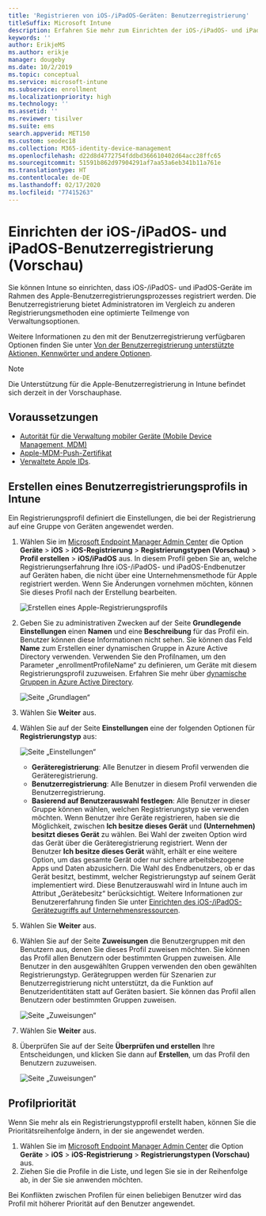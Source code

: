 ```yaml
---
title: 'Registrieren von iOS-/iPadOS-Geräten: Benutzerregistrierung'
titleSuffix: Microsoft Intune
description: Erfahren Sie mehr zum Einrichten der iOS-/iPadOS- und iPadOS-Benutzerregistrierung.
keywords: ''
author: ErikjeMS
ms.author: erikje
manager: dougeby
ms.date: 10/2/2019
ms.topic: conceptual
ms.service: microsoft-intune
ms.subservice: enrollment
ms.localizationpriority: high
ms.technology: ''
ms.assetid: ''
ms.reviewer: tisilver
ms.suite: ems
search.appverid: MET150
ms.custom: seodec18
ms.collection: M365-identity-device-management
ms.openlocfilehash: d22d8d4772754fddbd366610402d64acc28ffc65
ms.sourcegitcommit: 51591b862d97904291af7aa53a6eb341b11a761e
ms.translationtype: HT
ms.contentlocale: de-DE
ms.lasthandoff: 02/17/2020
ms.locfileid: "77415263"
---
```

# <a name="set-up-iosipados-and-ipados-user-enrollment-preview"></a>Einrichten der iOS-/iPadOS- und iPadOS-Benutzerregistrierung (Vorschau)

Sie können Intune so einrichten, dass iOS-/iPadOS- und iPadOS-Geräte im Rahmen des Apple-Benutzerregistrierungsprozesses registriert werden. Die Benutzerregistrierung bietet Administratoren im Vergleich zu anderen Registrierungsmethoden eine optimierte Teilmenge von Verwaltungsoptionen.

Weitere Informationen zu den mit der Benutzerregistrierung verfügbaren Optionen finden Sie unter [Von der Benutzerregistrierung unterstützte Aktionen, Kennwörter und andere Optionen](ios-user-enrollment-supported-actions.md).

> [!NOTE]
> Die Unterstützung für die Apple-Benutzerregistrierung in Intune befindet sich derzeit in der Vorschauphase.

## <a name="prerequisites"></a>Voraussetzungen
- [Autorität für die Verwaltung mobiler Geräte (Mobile Device Management, MDM)](../fundamentals/mdm-authority-set.md)
- [Apple-MDM-Push-Zertifikat](apple-mdm-push-certificate-get.md)
- [Verwaltete Apple IDs](https://support.apple.com/guide/apple-business-manager/mdm1c9622977/web).

## <a name="create-a-user-enrollment-profile-in-intune"></a>Erstellen eines Benutzerregistrierungsprofils in Intune

Ein Registrierungsprofil definiert die Einstellungen, die bei der Registrierung auf eine Gruppe von Geräten angewendet werden. 

1. Wählen Sie im [Microsoft Endpoint Manager Admin Center](https://go.microsoft.com/fwlink/?linkid=2109431) die Option **Geräte** > **iOS** > **iOS-Registrierung** > **Registrierungstypen (Vorschau)**  > **Profil erstellen** > **iOS/iPadOS** aus. In diesem Profil geben Sie an, welche Registrierungserfahrung Ihre iOS-/iPadOS- und iPadOS-Endbenutzer auf Geräten haben, die nicht über eine Unternehmensmethode für Apple registriert werden. Wenn Sie Änderungen vornehmen möchten, können Sie dieses Profil nach der Erstellung bearbeiten.

    ![Erstellen eines Apple-Registrierungsprofils](./media/ios-user-enrollment/create-profile.png)

2. Geben Sie zu administrativen Zwecken auf der Seite **Grundlegende Einstellungen** einen **Namen** und eine **Beschreibung** für das Profil ein. Benutzer können diese Informationen nicht sehen. Sie können das Feld **Name** zum Erstellen einer dynamischen Gruppe in Azure Active Directory verwenden. Verwenden Sie den Profilnamen, um den Parameter „enrollmentProfileName“ zu definieren, um Geräte mit diesem Registrierungsprofil zuzuweisen. Erfahren Sie mehr über [dynamische Gruppen in Azure Active Directory](https://docs.microsoft.com/azure/active-directory/active-directory-groups-dynamic-membership-azure-portal#rules-for-devices).

    ![Seite „Grundlagen“](./media/ios-user-enrollment/basics-page.png)


3. Wählen Sie **Weiter** aus.

4. Wählen Sie auf der Seite **Einstellungen** eine der folgenden Optionen für **Registrierungstyp** aus:

    ![Seite „Einstellungen“](./media/ios-user-enrollment/settings-page.png)

    - **Geräteregistrierung**: Alle Benutzer in diesem Profil verwenden die Geräteregistrierung.
    - **Benutzerregistrierung**: Alle Benutzer in diesem Profil verwenden die Benutzerregistrierung.
    - **Basierend auf Benutzerauswahl festlegen**: Alle Benutzer in dieser Gruppe können wählen, welchen Registrierungstyp sie verwenden möchten. Wenn Benutzer ihre Geräte registrieren, haben sie die Möglichkeit, zwischen **Ich besitze dieses Gerät** und **(Unternehmen) besitzt dieses Gerät** zu wählen. Bei Wahl der zweiten Option wird das Gerät über die Geräteregistrierung registriert. Wenn der Benutzer **Ich besitze dieses Gerät** wählt, erhält er eine weitere Option, um das gesamte Gerät oder nur sichere arbeitsbezogene Apps und Daten abzusichern. Die Wahl des Endbenutzers, ob er das Gerät besitzt, bestimmt, welcher Registrierungstyp auf seinem Gerät implementiert wird. Diese Benutzerauswahl wird in Intune auch im Attribut „Gerätebesitz“ berücksichtigt. Weitere Informationen zur Benutzererfahrung finden Sie unter [Einrichten des iOS-/iPadOS-Gerätezugriffs auf Unternehmensressourcen](https://docs.microsoft.com/intune-user-help/enroll-your-device-in-intune-ios).
    
5. Wählen Sie **Weiter** aus.

6. Wählen Sie auf der Seite **Zuweisungen** die Benutzergruppen mit den Benutzern aus, denen Sie dieses Profil zuweisen möchten. Sie können das Profil allen Benutzern oder bestimmten Gruppen zuweisen. Alle Benutzer in den ausgewählten Gruppen verwenden den oben gewählten Registrierungstyp. Gerätegruppen werden für Szenarien zur Benutzerregistrierung nicht unterstützt, da die Funktion auf Benutzeridentitäten statt auf Geräten basiert. Sie können das Profil allen Benutzern oder bestimmten Gruppen zuweisen.

    ![Seite „Zuweisungen“](./media/ios-user-enrollment/assignments-page.png)

7. Wählen Sie **Weiter** aus.

8. Überprüfen Sie auf der Seite **Überprüfen und erstellen** Ihre Entscheidungen, und klicken Sie dann auf **Erstellen**, um das Profil den Benutzern zuzuweisen.

    ![Seite „Zuweisungen“](./media/ios-user-enrollment/assignments-page.png)


## <a name="profile-priority"></a>Profilpriorität

Wenn Sie mehr als ein Registrierungstypprofil erstellt haben, können Sie die Prioritätsreihenfolge ändern, in der sie angewendet werden.

1. Wählen Sie im [Microsoft Endpoint Manager Admin Center](https://go.microsoft.com/fwlink/?linkid=2109431) die Option **Geräte** > **iOS** > **iOS-Registrierung** > **Registrierungstypen (Vorschau)** aus.
2. Ziehen Sie die Profile in die Liste, und legen Sie sie in der Reihenfolge ab, in der Sie sie anwenden möchten.

Bei Konflikten zwischen Profilen für einen beliebigen Benutzer wird das Profil mit höherer Priorität auf den Benutzer angewendet.


